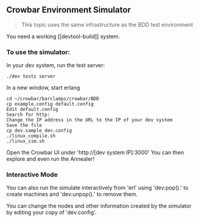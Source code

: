 ##  Crowbar Environment Simulator

> This topic uses the same infrastructure as the BDD test environment

You need a working [[devtool-build]] system.

### To use the simulator:

In your dev system, run the test server:

    ./dev tests server

In a new window, start erlang

    cd ~/crowbar/barclamps/crowbar/BDD
    cp example.config default.config
    Edit default.config
    Search for http:
    Change the IP address in the URL to the IP of your dev system
    Save the file
    cp dev.sample dev.config
    ./linux_compile.sh
    ./linux_sim.sh

Open the Crowbar UI under 'http://[dev system IP]:3000'
You can then explore and even run the Annealer!

### Interactive Mode

You can also run the simulate interactively from 'erl' using 'dev:pop().' to create machines and 'dev:unpop().' to remove them.

You can change the nodes and other information created by the simulator by editing your copy of 'dev.config'.
